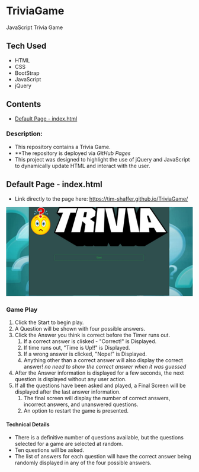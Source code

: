 # TriviaGame
JavaScript Trivia Game

## Tech Used
* HTML
* CSS
* BootStrap
* JavaScript
* jQuery

## Contents
* [Default Page - index.html](https://github.com/Tim-Shaffer/TriviaGame#default-page---indexhtml)

### Description:
* This repository contains a Trivia Game.
* **The repository is deployed via *GitHub Pages* 
* This project was designed to highlight the use of jQuery and JavaScript to dynamically update HTML and interact with the user.

## Default Page - index.html
* Link directly to the page here:  https://tim-shaffer.github.io/TriviaGame/

![Image of Default Page Screenshot](/assets/images/Start_Screen.jpg)

### Game Play

1. Click the Start to begin play.
1. A Question will be shown with four possible answers.
1. Click the Answer you think is correct before the Timer runs out.
	1. If a correct answer is clisked - "Correct!" is Displayed.
	1. If time runs out, "Time is Up!!" is Displayed. 
	1. If a wrong answer is clicked, "Nope!" is Displayed.
    1. Anything other than a correct answer will also display the correct answer!  *no need to show the correct answer when it was guessed*
1. After the Answer information is displayed for a few seconds, the next question is displayed without any user action.
1. If all the questions have been asked and played, a Final Screen will be displayed after the last answer information.
	1. The final screen will display the number of correct answers, incorrect answers, and unanswered questions. 
    1. An option to restart the game is presented.

#### Technical Details
* There is a definitive number of questions available, but the questions selected for a game are selected at random.
* Ten questions will be asked.
* The list of answers for each question will have the correct answer being randomly displayed in any of the four possible answers.





